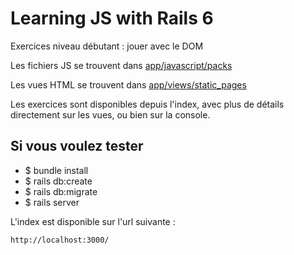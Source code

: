 # Learning JS with Rails 6

Exercices niveau débutant : jouer avec le DOM

Les fichiers JS se trouvent dans <ins>app/javascript/packs<ins> 

Les vues HTML se trouvent dans <ins>app/views/static_pages<ins>

Les exercices sont disponibles depuis l'index, avec plus de détails directement sur les vues, ou bien sur la console.

## Si vous voulez tester

- $ bundle install 
- $ rails db:create 
- $ rails db:migrate 
- $ rails server

L'index est disponible sur l'url suivante :
```html
http://localhost:3000/
```


